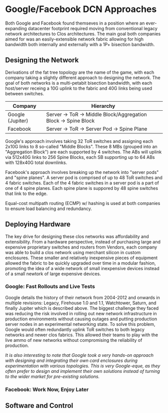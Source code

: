 # Google/Facebook DCN Approaches

Both Google and Facebook found themseves in a position where an ever-expanding datacenter footprint required moving from conventional legacy network architectures to Clos architectures. The main goal both companies aimed for was an easily-extensible network fabric allowing for high bandwidth both internally and externally with a 1P+ bisection bandwidth. 

## Designing the Network

Derivations of the fat tree topology are the name of the game, with each company taking a slightly different approach to designing the network. The goal of both networks is a multi-petabit bisection bandwidth, with each host/server receing a 10G uplink to the fabric and 40G links being used between switches. 

| Company  | Hierarchy | 
|---|---|
| Google (Jupiter)  | Server -> ToR -> Middle Block/Aggregation Block -> Spine Block  |  
| Facebook | Server -> ToR -> Server Pod -> Spine Plane  |  

Google's approach involves taking 32 ToR switches and assigning each 2x10G links to 8 so-called "Middle Blocks". These 8 MBs (grouped into an "Aggregation Block") are each supported by 4 switches. The ABs will uplink via 512x40G links to 256 Spine Blocks, each SB supporting up to 64 ABs with 128x40G total downlinks. 

Facebook's approach involves breaking up the network into "server pods" and "spine planes". A server pod is comprised of up to 48 ToR switches and 4 fabric switches. Each of the 4 fabric switches in a server pod is a part of one of 4 spine planes. Each spine plane is suppored by 48 spine switches that link to the edge. 

Equal-cost multipath routing (ECMP) w/ hashing is used at both companies to ensure load balancing and redundancy.
 
## Deploying Hardware

The key drive for designing these clos networks was affordability and extensibility. From a hardware perspective, instead of purchasing large and expensive proprietary switches and routers from Vendors, each company was able to build a clos network using merchant silicon in custom enclosures. These smaller and relatively inexpensive pieces of equipment allowed the fabric to be quickly upgraded over time in a modular fashion, promoting the idea of a wide network of small inexpensive devices instead of a small newtork of large expensive devices. 

### Google:  Fast Rollouts and Live Tests

Google details the history of their network from 2004-2012 and onwards in multiple revisions: Legacy, Firehouse 1.0 and 1.1, Watchtower, Saturn, and finally Jupiter which is described above. The biggest challenge they faced was reducing the risk involved in rolling out new network infrastructure in production environments without causing outages and putting production server nodes in an experimental networking state. To solve this problem, Google would often redundantly uplink ToR switches to both legacy networks and newer clos fabrics. This allowed their teams to play with the live ammo of new networks without compromising the reliability of production. 

*It is also interesting to note that Google took a very hands-on approach with designing and integrating their own card enclosures during experimentation with various topologies. This is very Google-eque, as they often prefer to design and implement their own solutions instead of turning to the wider market for pre-existing solutions.*


### Facebook: Work Now, Enjoy Later


## Software and Control

